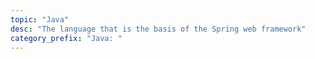 ```yaml
---
topic: "Java"
desc: "The language that is the basis of the Spring web framework"
category_prefix: "Java: "
---
```


